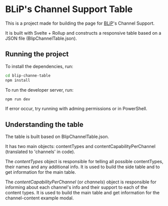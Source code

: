 # BLiP's Channel Support Table

This is a project made for building the page for [BLiP](https://blip.ai/)'s Channel Support.

It is built with Svelte + Rollup and constructs a responsive table based on a JSON file (BlipChannelTable.json).

## Running the project

To install the dependencies, run:

```bash
cd blip-channe-table
npm install
```

To run the developer server, run:

```bash
npm run dev
```

If error occur, try running with adming permissions or in PowerShell.

## Understanding the table

The table is built based on BlipChannelTable.json.

It has two main objects: contentTypes and contentCapabilityPerChannel (translated to 'channels' in code).

The *contentTypes* object is responsible for telling all possible contentTypes, their names and any additional info. It is used to build the side table and to get information for the main table.

The *contentCapabilityPerChannel* (or *channels*) object is responsible for informing about each channel's info and their support to each of the content types. It is used to build the main table and get information for the channel-content example modal.
